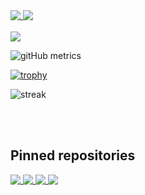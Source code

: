 <a href="https://github.com/King-BR">
  <img align="top" src="https://github-readme-stats.vercel.app/api?username=King-BR&show_icons=true&count_private=true&custom_title=King-BR%27s%20GitHub%20Stats&hide_border=true&theme=tokyonight" />
</a>
<a href="https://github.com/King-BR">
  <img align="top" src="https://github-readme-stats.vercel.app/api/top-langs/?username=King-BR&layout=compact&langs_count=10&custom_title=Most%20used%20languages&exclude_repo=pacman&hide_border=true&theme=tokyonight" />
</a>

<br>
<br>

<a href="https://wakatime.com/@KingBR">
  <img align="center" src="https://github-readme-stats.vercel.app/api/wakatime?username=KingBR&layout=compact&hide_border=true&theme=tokyonight" />
</a>

![gitHub metrics](https://metrics.lecoq.io/King-BR)

[![trophy](https://github-profile-trophy.vercel.app/?username=King-BR&theme=onedark)](https://github.com/ryo-ma/github-profile-trophy)

![streak](https://github-readme-streak-stats.herokuapp.com/?user=King-BR&theme=tokyonight_duo)

<br>
<br>


## Pinned repositories

<a href="https://github.com/King-BR/ReactorBot">
  <img align="top" src="https://github-readme-stats.vercel.app/api/pin/?username=King-BR&repo=ReactorBot&show_owner=true&hide_border=true&theme=tokyonight" />
</a>
<a href="https://github.com/King-BR/King-BR.github.io">
  <img align="top" src="https://github-readme-stats.vercel.app/api/pin/?username=King-BR&repo=King-BR.github.io&show_owner=true&hide_border=true&theme=tokyonight" />
</a>
<a href="https://github.com/King-BR/Discord.js-Bot-Tempalte">
  <img align="top" src="https://github-readme-stats.vercel.app/api/pin/?username=King-BR&repo=Discord.js-Bot-Template&show_owner=true&hide_border=true&theme=tokyonight" />
</a>
<a href="https://github.com/arubinofaux/mozambique-api-wrapper">
  <img align="top" src="https://github-readme-stats.vercel.app/api/pin/?username=arubinofaux&repo=mozambique-api-wrapper&show_owner=true&hide_border=true&theme=tokyonight" />
</a>
